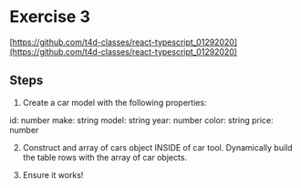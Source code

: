 # Exercise 3

[https://github.com/t4d-classes/react-typescript_01292020](https://github.com/t4d-classes/react-typescript_01292020)

## Steps

1. Create a car model with the following properties:

id: number
make: string
model: string
year: number
color: string
price: number

2. Construct and array of cars object INSIDE of car tool. Dynamically build the table rows with the array of car objects.

3. Ensure it works!